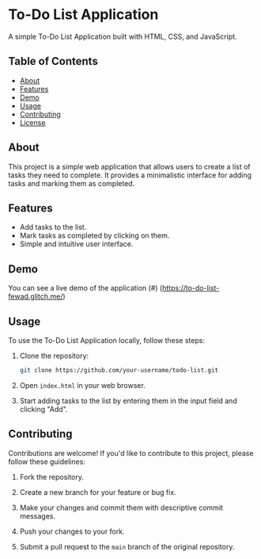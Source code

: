 # To-Do List Application

A simple To-Do List Application built with HTML, CSS, and JavaScript.

## Table of Contents

- [About](#about)
- [Features](#features)
- [Demo](#demo)
- [Usage](#usage)
- [Contributing](#contributing)
- [License](#license)

## About

This project is a simple web application that allows users to create a list of tasks they need to complete. It provides a minimalistic interface for adding tasks and marking them as completed.

## Features

- Add tasks to the list.
- Mark tasks as completed by clicking on them.
- Simple and intuitive user interface.

## Demo

You can see a live demo of the application (#) (https://to-do-list-fewad.glitch.me/)

## Usage

To use the To-Do List Application locally, follow these steps:

1. Clone the repository:

   ```bash
   git clone https://github.com/your-username/todo-list.git
   ```

2. Open `index.html` in your web browser.

3. Start adding tasks to the list by entering them in the input field and clicking "Add".

## Contributing

Contributions are welcome! If you'd like to contribute to this project, please follow these guidelines:

1. Fork the repository.

2. Create a new branch for your feature or bug fix.

3. Make your changes and commit them with descriptive commit messages.

4. Push your changes to your fork.

5. Submit a pull request to the `main` branch of the original repository.
